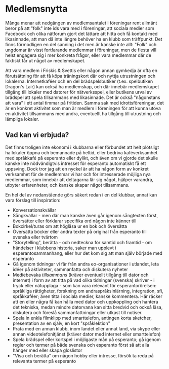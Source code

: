 # Medlemsnytta

Många menar att nedgången av medlemsantalet i föreningar rent allmänt beror på att "folk" inte ids vara med i föreningar, att sociala medier som Facebook och olika nätforum gjort det lättare att hitta och få kontakt med likasinnade, att man då inte längre behöver ha en klubb som träffpunkt. Det finns förmodligen en del sanning i det men är kanske inte allt: "Folk" och ungdomar är visst fortfarande medlemmar i föreningar, men de flesta vill helst engagera sig i mer konkreta frågor, eller vara medlemmar där de faktiskt får ut något av medlemskapet.

Att vara medlem i Friskis & Svettis eller någon annan gymkedja är ofta en förutsättning för att få köpa träningskort där och nyttja utrustningen och lokalerna. Internetkaféer och en del brädspelsbutiker (t.ex. spelbutiken Dragon's Lair) kan också ha medlemskap, och där innebär medlemskapet tillgång till lokaler med datorer för nätverksspel, eller butikens urval av brädspel att spela tillsammans med likasinnade. Det är också "någonstans att vara" i ett antal timmar på fritiden. Samma sak med idrottsföreningar, det är en konkret aktivitet som man är medlem i föreningen för att kunna utöva en aktivitet tillsammans med andra, eventuellt ha tillgång till utrustning och lämpliga lokaler.

## Vad kan vi erbjuda?

Det finns troligen inte ekonomi i klubbarna eller förbundet att helt plötsligt ha lokaler öppna och bemannade på heltid, eller bedriva kaféverksamhet med språkkafé på esperanto eller dylikt, och även om vi gjorde det skulle kanske inte nödvändigtvis intresset för esperanto automatiskt få ett uppsving. Dock tror jag att en nyckel är att ha någon form av konkret verksamhet för de medlemmar vi har och för intresserade möjliga nya medlemmar, som innebär att deltagarna lär sig något, hjälper varandra, utbyter erfarenheter, och kanske skapar något tillsammans.

En hel del av nedanstående görs säkert redan i en del klubbar, annat kan vara förslag till inspiration:

* Konversationskvällar
* Sångkvällar - men där man kanske även går igenom sångtexten först, översätter eller förklarar specifika ord någon inte känner till
* Bokcirkel/turas om att högläsa ur en bok och översätta
* Översätta böcker eller andra texter på original från esperanto till svenska eller tvärtom
* "Storytelling", berätta - och nedteckna för samtid och framtid - om händelser i klubbens historia, saker man upplevt i esperantosammanhang, eller hur det kom sig att man själv började med esperanto
* Gå igenom tidningar vi får från andra eo-organisationer i utlandet, leta idéer på aktiviteter, sammanfatta och diskutera nyheter
* Mediebevaka *tillsammans* (kräver eventuellt tillgång till dator och internet) i form av att titta på vad olika tidningar (svenska) skriver - i tryck eller nätupplaga - som kan vara relevant för esperantorörelsen: språkliga rättigheter, forskning om andraspråksinlärning, integration, sfi, språkkaféer; även titta i sociala medier, kanske kommentera. Här räcker att en eller några få kan hålla med dator och uppkoppling och hantera det tekniska, medan mindre datorvana kan sitta bredvid och också läsa, diskutera och föreslå sammanfattningar eller utkast till notiser.
* Spela in enkla filmklipp med smarttelefon, antingen korta sketcher, presentation av en själv, en kort "språklektion"
* Prata med en annan klubb, inom landet eller annat land, via skype eller annan videotelefonitjänst (kräver dator med internet eller smarttelefon)
* Spela brädspel eller kortspel i möjligaste mån på esperanto; gå igenom regler och termer på både svenska och esperanto först så att alla hänger med eller skapa gloslistor
* "Visa och berätta" om någon hobby eller intresse, försök ta reda på relevanta termer på esperanto
